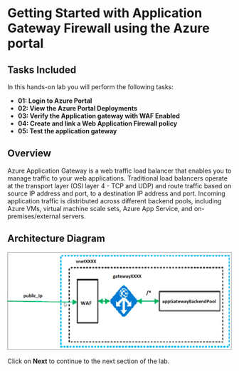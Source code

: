 # Getting Started with Application Gateway Firewall using the Azure portal

## Tasks Included

In this hands-on lab you will perform the following tasks:
 
- **01: Login to Azure Portal**
- **02: View the Azure Portal Deployments**
- **03: Verify the Application gateway with WAF Enabled**
- **04: Create and link a Web Application Firewall policy**
- **05: Test the application gateway**

## Overview

Azure Application Gateway is a web traffic load balancer that enables you to manage traffic to your web applications. Traditional load balancers operate at the transport layer (OSI layer 4 - TCP and UDP) and route traffic based on source IP address and port, to a destination IP address and port. Incoming application traffic is distributed across different backend pools, including Azure VMs, virtual machine scale sets, Azure App Service, and on-premises/external servers.

## Architecture Diagram 

   ![](../images/waf100.png)
   
Click on **Next** to continue to the next section of the lab.
